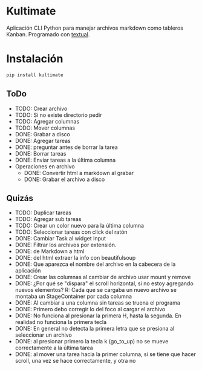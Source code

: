 # Kultimate

Aplicación CLI Python para manejar archivos markdown como tableros Kanban.
Programado con [textual](https://textual.textualize.io/).

# Instalación

```sh
pip install kultimate
```

## ToDo

- TODO: Crear archivo
- TODO: Si no existe directorio pedir
- TODO: Agregar columnas
- TODO: Mover columnas
- DONE: Grabar a disco
- DONE: Agregar tareas
- DONE: preguntar antes de borrar la tarea
- DONE: Borrar tareas
- DONE: Enviar tareas a la última columna
- Operaciones en archivo
  - DONE: Convertir html a markdown al grabar
  - DONE: Grabar el archivo a disco

## Quizás

- TODO: Duplicar tareas
- TODO: Agregar sub tareas
- TODO: Crear un color nuevo para la última columna
- TODO: Seleccionar tareas con click del ratón
- DONE: Cambiar Task al widget Input
- DONE: Filtrar los archivos por extensión.
- DONE: de Markdown a html
- DONE: del html extraer la info con beautifulsoup
- DONE: Que aparezca el nombre del archivo en la cabecera de la aplicación
- DONE: Crear las columnas al cambiar de archivo usar mount y remove
- DONE: ¿Por qué se "dispara" el scroll horizontal, si no estoy agregando
  nuevos elementos? R: Cada que se cargaba un nuevo archivo se montaba un
  StageContainer por cada columna
- DONE: Al cambiar a una columna sin tareas se truena el programa
- DONE: Primero debo corregir lo del foco al cargar el archivo
- DONE: No funciona al presionar la primera H, hasta la segunda. En realidad no
  funciona la primera tecla
- DONE: En general no detecta la primera letra que se presiona al seleccionar
  un archivo
- DONE: al presionar primero la tecla k (go_to_up) no se mueve correctamente a
  la última tarea
- DONE: al mover una tarea hacia la primer columna, si se tiene que hacer
  scroll, una vez se hace correctamente, y otra no

